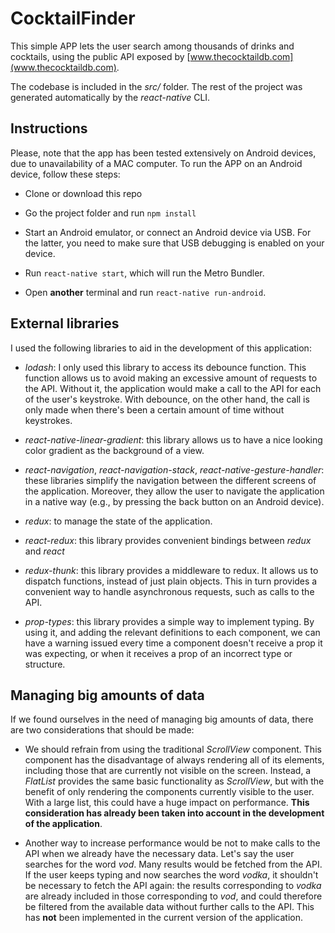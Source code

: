 # CocktailFinder

This simple APP lets the user search among thousands of drinks and cocktails, using the public API exposed by 
[www.thecocktaildb.com](www.thecocktaildb.com).


The codebase is included in the *src/* folder. The rest of the project was generated automatically by the *react-native* CLI. 

## Instructions

Please, note that the app has been tested extensively on Android devices, due to unavailability of a MAC computer.
To run the APP on an Android device, follow these steps:

* Clone or download this repo

* Go the project folder and run `npm install`

* Start an Android emulator, or connect an Android device via USB. For the latter, you need to
make sure that USB debugging is enabled on your device.

* Run `react-native start`, which will run the Metro Bundler. 

* Open **another** terminal and run `react-native run-android`. 

## External libraries

I used the following libraries to aid in the development of this application:

* *lodash*: I only used this library to access its debounce function. This function allows 
us to avoid making an excessive amount of requests to the API. Without it, the application 
would make a call to the API for each of the user's keystroke. With debounce, on the other hand,
the call is only made when there's been a certain amount of time without keystrokes. 

* *react-native-linear-gradient*: this library allows us to have a nice looking color gradient
 as the background of a view.

* *react-navigation*, *react-navigation-stack*, *react-native-gesture-handler*: these libraries
 simplify the navigation between the different screens of the application. Moreover, 
 they allow the user to navigate the application in a native way (e.g., by pressing the 
 back button on an Android device).
 
* *redux*: to manage the state of the application.

* *react-redux*: this library provides convenient bindings between *redux* and *react*

* *redux-thunk*: this library provides a middleware to redux. It allows us to dispatch functions, 
instead of just plain objects. This in turn provides a convenient way to handle asynchronous
 requests, such as calls to the API.

* *prop-types*: this library provides a simple way to implement typing. By using it, 
and adding the relevant definitions to each component, we can have a warning 
issued every time a component doesn't receive a prop it was expecting, or when it 
receives a prop of an incorrect type or structure. 

## Managing big amounts of data

If we found ourselves in the need of managing big amounts of data, there are two 
considerations that should be made:

* We should refrain from using the traditional *ScrollView* component. 
This component has the disadvantage of always rendering all of its elements, including those
that are currently not visible on the screen. Instead, a *FlatList* provides the same basic
functionality as *ScrollView*, but with the benefit of only rendering the components currently
visible to the user. With a large list, this could have a huge impact on performance. **This 
consideration has already been taken into account in the development of the application**.

* Another way to increase performance would be not to make calls to the API when we already
have the necessary data. Let's say the user searches for the word *vod*. Many results would
be fetched from the API. If the user keeps typing and now searches the word *vodka*, it shouldn't
be necessary to fetch the API again: the results corresponding to *vodka* are already included
in those corresponding to *vod*, and could therefore be filtered from the available data
without further calls to the API. This has **not** been implemented in the current version of
the application.
